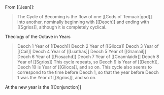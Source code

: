 From [[Jean]]:

> The Cycle of Becoming is the flow of one [[Gods of Temuair|god]] into another, nominally beginning with [[Deoch]] and ending with [[Sgrios]], although it is completely cyclical.

Theology of the Octave in Years
> Deoch 1        Year of [[Deoch]]
> Deoch 2        Year of [[Glioca]]
> Deoch 3        Year of [[Cail]]
> Deoch 4        Year of [[Luathas]]
> Deoch 5        Year of [[Gramail]]
> Deoch 6        Year of [[Fiosachd]]
> Deoch 7        Year of [[Ceannlaidir]]
> Deoch 8        Year of [[Sgrios]]
> This cycle repeats, so Deoch 9 is Year of [[Deoch]], Deoch 10 is Year of [[Glioca]], and so on.
> This cycle also seems to correspond to the time before Deoch 1, so that the year before Deoch 1 was the Year of [[Sgrios]], and so on.

At the new year is the [[Conjunction]]